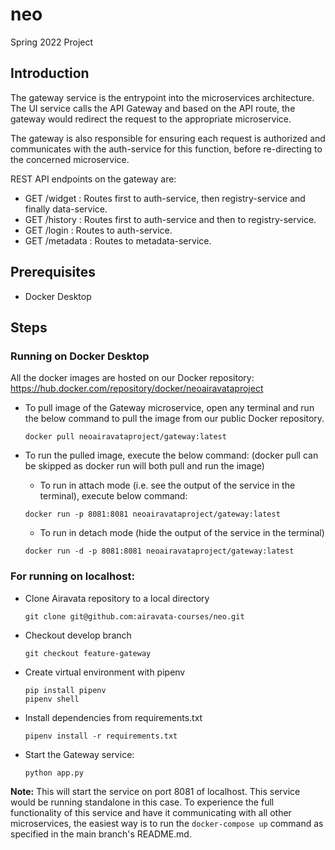 # neo
Spring 2022 Project

## Introduction

The gateway service is the entrypoint into the microservices architecture.
The UI service calls the API Gateway and based on the API route, the gateway would redirect the request to the appropriate microservice.

The gateway is also responsible for ensuring each request is authorized and communicates with the auth-service for this function, before re-directing to the concerned microservice.

REST API endpoints on the gateway are:
- GET /widget : Routes first to auth-service, then registry-service and finally data-service.
- GET /history : Routes first to auth-service and then to registry-service.
- GET /login : Routes to auth-service.
- GET /metadata : Routes to metadata-service.

## Prerequisites

* Docker Desktop

## Steps

### Running on Docker Desktop

All the docker images are hosted on our Docker repository: https://hub.docker.com/repository/docker/neoairavataproject

* To pull image of the Gateway microservice, open any terminal and run the below command to pull the image from our public Docker repository.
  ```
  docker pull neoairavataproject/gateway:latest
  ```
* To run the pulled image, execute the below command: (docker pull can be skipped as docker run will both pull and run the image)

  * To run in attach mode (i.e. see the output of the service in the terminal), execute below command:
  
  ```
  docker run -p 8081:8081 neoairavataproject/gateway:latest
  ```
  
  * To run in detach mode (hide the output of the service in the terminal)
  
  ```
  docker run -d -p 8081:8081 neoairavataproject/gateway:latest
  ```

### For running on localhost:

* Clone Airavata repository to a local directory

  ```
  git clone git@github.com:airavata-courses/neo.git
  ```

* Checkout develop branch

  ```
  git checkout feature-gateway
  ```
  
* Create virtual environment with pipenv

  ```
  pip install pipenv
  pipenv shell
  ```
  
* Install dependencies from requirements.txt
  ```
  pipenv install -r requirements.txt
  ```
  
* Start the Gateway service:
  ```
  python app.py
  ```
**Note:** This will start the service on port 8081 of localhost. This service would be running standalone in this case.
To experience the full functionality of this service and have it communicating with all other microservices, the easiest way is to run the ```docker-compose up``` command as specified in the main branch's README.md.

